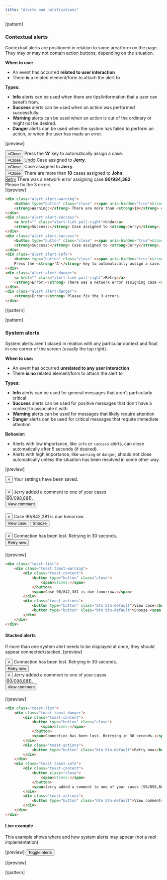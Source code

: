 ```yaml
---
title: "Alerts and notifications"
---
```


[pattern]
### Contextual alerts

Contextual alerts are positioned in relation to some area/form on the page. They may or may not contain action buttons, depending on the situation.

__When to use:__
- An event has occurred __related to user interaction__
- There __is__ a related element/form to attach the alert to

__Types:__
- __Info__ alerts can be used when there are tips/information that a user can benefit from. 
- __Success__ alerts can be used when an action was performed successfully.
- __Warning__ alerts can be used when an action is out of the ordinary or might not be desired.
- __Danger__ alerts can be used when the system has failed to perform an action, or when the user has made an error. 

[preview]
<div style="max-width: 450px;">
    <div class="alert alert-info">
        <button type="button" class="close" ><span aria-hidden="true">&times;</span><span class="sr-only">Close</span></button>
        <i class="fa fa-info alert-icon"></i> Press the <strong>'A'</strong> key to automatically assign a case.
    </div>
    <div class="alert alert-success">
        <button type="button" class="close" ><span aria-hidden="true">&times;</span><span class="sr-only">Close</span></button>
        <a href="" class="alert-link pull-right">Undo</a>
        <i class="fa fa-check alert-icon"></i> Case assigned to <strong>Jerry</strong>.
    </div>
    <div class="alert alert-success">
        <button type="button" class="close" ><span aria-hidden="true">&times;</span><span class="sr-only">Close</span></button>
        <i class="fa fa-check alert-icon"></i> Case assigned to <strong>Jerry</strong>.
    </div>
    <div class="alert alert-warning">
        <button type="button" class="close" ><span aria-hidden="true">&times;</span><span class="sr-only">Close</span></button>
        <i class="fa fa-warning alert-icon"></i>There are more than <strong>10</strong> cases assigned to <strong>John</strong>.
    </div>
    <div class="alert alert-danger">
        <a href="" class="alert-link pull-right">Retry</a>
        <i class="fa fa-times-circle alert-icon"></i> There was a network error assigning case <strong>90/934,382</strong>. 
    </div>
    <div class="alert alert-danger">
        <i class="fa fa-times-circle alert-icon"></i> Please fix the 3 errors.
    </div>
</div>
[/preview]

```html
<div class="alert alert-warning">
    <button type="button" class="close" ><span aria-hidden="true">&times;</span><span class="sr-only">Close</span></button>
    <strong>Warning:</strong> There are more than <strong>10</strong> cases assigned to <strong>John</strong>.
</div>
<div class="alert alert-success">
    <a href="" class="alert-link pull-right">Undo</a>
    <strong>Success:</strong> Case assigned to <strong>Jerry</strong>.
</div>
<div class="alert alert-success">
    <button type="button" class="close" ><span aria-hidden="true">&times;</span><span class="sr-only">Close</span></button>
    <strong>Success:</strong> Case assigned to <strong>Jerry</strong>.
</div>
<div class="alert alert-info">
    <button type="button" class="close" ><span aria-hidden="true">&times;</span><span class="sr-only">Close</span></button>
    Press the <strong>'A'</strong> key to automatically assign a case.
</div>
<div class="alert alert-danger">
    <a href="" class="alert-link pull-right">Retry</a>
    <strong>Error:</strong> There was a network error assigning case <strong>90/934,382</strong>. 
</div>
<div class="alert alert-danger">
    <strong>Error:</strong> Please fix the 3 errors.
</div>
```
[/pattern]

[pattern]
### System alerts

System alerts aren't placed in relation with any particular context and float in one corner of the screen (usually the top right).

__When to use:__
- An event has occurred __unrelated to any user interaction__
- There __is no__ related element/form to attach the alert to

__Types:__
- __Info__ alerts can be used for general messages that aren't particularly critical
- __Success__ alerts can be used for positive messages that don't have a context to associate it with
- __Warning__ alerts can be used for messages that likely require attention
- __Danger__ alerts can be used for critical messages that require immediate attention

__Behavior:__
- Alerts with low importance, like `info` or `success` alerts, can close automatically after 5 seconds (if desired).
- Alerts with high importance, like `warning` or `danger`, should not close automatically unless the situation has been resolved in some other way.

[preview]
<div style="max-width: 400px; margin-bottom: 20px;">
    <div class="toast-list">
        <div class="toast toast-success">
            <div class="toast-content">
                <button class="close">
                    <span>&times;</span>
                </button>
                <span>Your settings have been saved.</span>
            </div>
        </div>
    </div>
</div>

<div style="max-width: 400px; margin-bottom: 20px;">
    <div class="toast-list">
        <div class="toast toast-info">
            <div class="toast-content">
                <button class="close">
                    <span>&times;</span>
                </button>
                <span>Jerry added a comment to one of your cases (90/098,881).</span>
            </div>
            <div class="toast-actions">
                <button type="button" class="btn btn-default">View comment</button> 
            </div>
        </div>
    </div>
</div>
<div style="max-width: 400px; margin-bottom: 20px;">
    <div class="toast-list">
        <div class="toast toast-warning">
            <div class="toast-content">
                <button type="button" class="close">
                    <span>&times;</span>
                </button>
                <span>Case 90/842,381 is due tomorrow.</span>
            </div>
            <div class="toast-actions">
                <button type="button" class="btn btn-default">View case</button> 
                <button type="button" class="btn btn-default">Snooze <span class="caret"></span></button> 
            </div>
        </div>
    </div>
</div>
<div style="max-width: 400px; margin-bottom: 20px;">
    <div class="toast-list">
        <div class="toast toast-danger">
            <div class="toast-content">
                <button type="button" class="close">
                    <span>&times;</span>
                </button>
                <span>Connection has been lost. Retrying in 30 seconds.</span>
            </div>
            <div class="toast-actions">
                <button type="button" class="btn btn-default">Retry now</button> 
            </div>
        </div>
    </div>
</div>
[/preview]

```html
<div class="toast-list">
    <div class="toast toast-warning">
        <div class="toast-content">
            <button type="button" class="close">
                <span>&times;</span>
            </button>
            <span>Case 90/842,381 is due tomorrow.</span>
        </div>
        <div class="toast-actions">
            <button type="button" class="btn btn-default">View case</button> 
            <button type="button" class="btn btn-default">Snooze <span class="caret"></span></button> 
        </div>
    </div>
</div>
```

#### Stacked alerts
If more than one system alert needs to be displayed at once, they should appear connected/stacked.
[preview]
<div style="max-width: 400px; margin-bottom: 20px;">
    <div class="toast-list">
        <div class="toast toast-danger">
            <div class="toast-content">
                <button type="button" class="close">
                    <span>&times;</span>
                </button>
                <span>Connection has been lost. Retrying in 30 seconds.</span>
            </div>
            <div class="toast-actions">
                <button type="button" class="btn btn-default">Retry now</button> 
            </div>
        </div>
        <div class="toast toast-info">
            <div class="toast-content">
                <button class="close">
                    <span>&times;</span>
                </button>
                <span>Jerry added a comment to one of your cases (90/098,881).</span>
            </div>
            <div class="toast-actions">
                <button type="button" class="btn btn-default">View comment</button> 
            </div>
        </div>
    </div>
</div> 
[/preview]

```html
<div class="toast-list">
    <div class="toast toast-danger">
        <div class="toast-content">
            <button type="button" class="close">
                <span>&times;</span>
            </button>
            <span>Connection has been lost. Retrying in 30 seconds.</span>
        </div>
        <div class="toast-actions">
            <button type="button" class="btn btn-default">Retry now</button> 
        </div>
    </div>
    <div class="toast toast-info">
        <div class="toast-content">
            <button class="close">
                <span>&times;</span>
            </button>
            <span>Jerry added a comment to one of your cases (90/098,881).</span>
        </div>
        <div class="toast-actions">
            <button type="button" class="btn btn-default">View comment</button> 
        </div>
    </div>
</div>
```

#### Live example
This example shows where and how system alerts may appear <span class="text-muted">(not a <i>real</i> implementation).</span>

[preview]
<button type="button" data-toast-target="#example-toasts" class="btn btn-default show-toasts">Toggle alerts</button>
<div class="toast-list pl-closable-toasts " style="display: none; width: 400px;" id="example-toasts">
    <div class="toast toast-warning">
        <div class="toast-content">
            <button type="button" class="close">
                <span>&times;</span>
            </button>
            <span>Case 90/842,381 is due tomorrow.</span>
        </div>
        <div class="toast-actions">
            <button type="button" class="btn btn-default">View case</button> 
            <button type="button" class="btn btn-default">Snooze <span class="caret"></span></button> 
        </div>
    </div>
    <div class="toast toast-info">
        <div class="toast-content">
            <button class="close">
                <span>&times;</span>
            </button>
            <span>Jerry added a comment to one of your cases (90/098,881).</span>
        </div>
        <div class="toast-actions">
            <button type="button" class="btn btn-default">View comment</button> 
        </div>
    </div>
    <div class="toast toast-danger">
        <div class="toast-content">
            <button type="button" class="close">
                <span>&times;</span>
            </button>
            <span>Connection has been lost. Retrying in 30 seconds.</span>
        </div>
        <div class="toast-actions">
            <button type="button" class="btn btn-default">Retry now</button> 
        </div>
    </div>
</div>
[/preview]

[/pattern]
